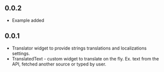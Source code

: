 ## 0.0.2

* Example added

## 0.0.1

* Translator widget to provide strings translations and localizations settings.
* TranslatedText - custom widget to translate on the fly. Ex. text from the API, fetched another source or typed by user.
